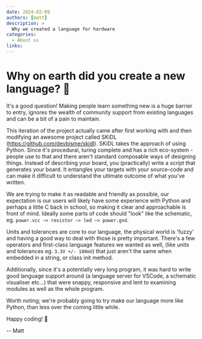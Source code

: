 ```yaml
---
date: 2024-02-09
authors: [matt]
description: >
  Why we created a language for hardware
categories:
  - About us
links:
---
```


# Why on earth did you create a new language? 🫣

It's a good question! Making people learn something new is a huge barrier to entry, ignores the wealth of community support from existing languages and can be a bit of a pain to maintain.

This iteration of the project actually came after first working with and then modifying an awesome project called SKiDL (https://github.com/devbisme/skidl). SKiDL takes the approach of using Python. Since it's procedural, turing complete and has a rich eco-system - people use to that and there aren't standard composable ways of designing things. Instead of describing your board, you (practically) write a script that generates your board. It entangles your targets with your source-code and can make it difficult to understand the ultimate outcome of what you've written.

We are trying to make it as readable and friendly as possible, our expectation is our users will likely have some experience with Python and perhaps a little C back in school, so making it clear and approachable is front of mind. Ideally some parts of code should "look" like the schematic, eg. `power.vcc ~> resistor ~> led ~> power.gnd`.

Units and tolerances are core to our language, the physical world is 'fuzzy' and having a good way to deal with those is pretty important. There's a few operators and first-class language features we wanted as well, (like units and tolerances eg. `3.3V +/- 100mV`) that just aren't the same when embedded in a string, or class init method.

Additionally, since it's a potentially very long program, it was hard to write good language support around (a language server for VSCode, a schematic visualiser etc...) that were snappy, responsive and lent to examining modules as well as the whole program.

Worth noting; we're probably going to try make our language more like Python, than less over the coming little while.

Happy coding! 🚀

-- Matt

